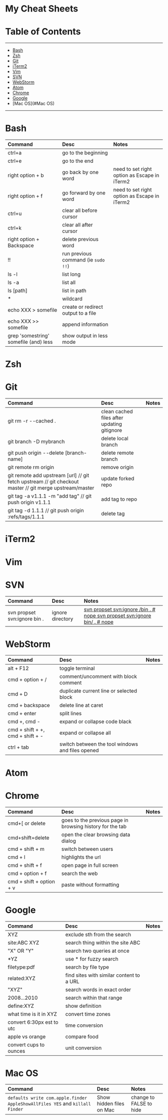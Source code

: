 My Cheat Sheets
==========

# Table of Contents
---

- [Bash](#Bash)
- [Zsh](#Zsh)
- [Git](#Git)
- [iTerm2](#iTerm2)
- [Vim](#Vim)
- [SVN](#SVN)
- [WebStorm](#WebStorm)
- [Atom](#Atom)
- [Chrome](#Chrome)  
- [Google](#Google)
- [Mac OS](#Mac OS)

---

# Bash

Command | Desc | Notes
:--------|:------ | :------
ctrl+a | go to the beginning
ctrl+e | go to the end
right option + b | go back by one word | need to set right option as Escape in iTerm2
right option + f | go forward by one word | need to set right option as Escape in iTerm2
ctrl+u | clear all before cursor
ctrl+k | clear all after cursor
right option + Backspace | delete previous word
!! | run previous command (ie `sudo !!`)
ls -l | list long 
ls -a | list all
ls [path] | list in path
* | wildcard
echo XXX > somefile | create or redirect output to a file
echo XXX >> somefile | append information
grep 'somestring' somefile (and) less | show output in less mode

# Zsh

# Git

Command | Desc | Notes
:--------|:------ | :------
git rm -r --cached . | clean cached files after updating gitignore
git branch -D mybranch | delete local branch
git push origin --delete [branch-name] | delete remote branch
git remote rm origin | remove origin
git remote add upstream [url] // git fetch upstream // git checkout master // git merge upstream/master | update forked repo
git tag -a v1.1.1 -m "add tag" // git push origin v1.1.1 | add tag to repo
git tag -d 1.1.1 // git push origin :refs/tags/1.1.1 | delete tag
 
# iTerm2

# Vim

# SVN

Command | Desc | Notes
:--------|:------ | :------
svn propset svn:ignore bin . | ignore directory | [svn propset svn:ignore /bin . # nope svn propset svn:ignore bin/ . # nope](http://superchlorine.com/2013/08/getting-svn-to-ignore-files-and-directories/)

# WebStorm

Command | Desc | Notes
:--------|:------ | :------
alt + F12 | toggle terminal
cmd + option + / | comment/uncomment with block comment
cmd + D | duplicate current line or selected block
cmd + backspace | delete line at caret
cmd + enter | split lines
cmd +, cmd - | expand or collapse code black
cmd + shift + +, cmd + shift + - | expand or collapse all
ctrl + tab | switch between the tool windows and files opened

# Atom

# Chrome

Command | Desc | Notes
:--------|:------ | :------
cmd+[ or delete | goes to the previous page in browsing history for the tab
cmd+shift+delete | open the clear browsing data dialog
cmd + shift + m | switch between users
cmd + l | highlights the url
cmd + shift + f | open page in full screen
cmd + option + f | search the web
cmd + shift + option + v  | paste without formatting



# Google

Command | Desc | Notes
:--------|:------ | :------
XYZ | exclude sth from the search
site:ABC XYZ | search thing within the site ABC 
"X" OR "Y" | search two queries at once
*YZ | use * for fuzzy search
filetype:pdf | search by file type
related:XYZ | find sites with similar content to a URL
"XYZ" | search words in exact order
2008...2010 | search within that range
define:XYZ | show definition
what time is it in XYZ | convert time zones
convert 6:30px est to utc | time conversion
apple vs orange | compare food
convert cups to ounces | unit conversion

# Mac OS

Command | Desc | Notes
:--------|:------ | :------
`defaults write com.apple.finder AppleShowAllFiles YES` and `killall Finder` | Show hidden files on Mac | change to FALSE to hide

